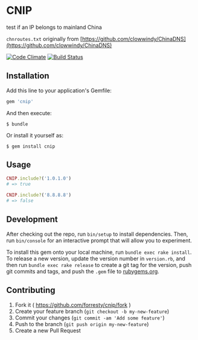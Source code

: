 # CNIP

test if an IP belongs to mainland China

`chnroutes.txt` originally from [https://github.com/clowwindy/ChinaDNS](https://github.com/clowwindy/ChinaDNS)

[![Code Climate](https://codeclimate.com/github/forresty/cnip/badges/gpa.svg)](https://codeclimate.com/github/forresty/cnip)
[![Build Status](https://travis-ci.org/forresty/cnip.svg?branch=master)](https://travis-ci.org/forresty/cnip)

## Installation

Add this line to your application's Gemfile:

```ruby
gem 'cnip'
```

And then execute:

    $ bundle

Or install it yourself as:

    $ gem install cnip

## Usage

```ruby
CNIP.include?('1.0.1.0')
# => true

CNIP.include?('8.8.8.8')
# => false
```

## Development

After checking out the repo, run `bin/setup` to install dependencies. Then, run `bin/console` for an interactive prompt that will allow you to experiment.

To install this gem onto your local machine, run `bundle exec rake install`. To release a new version, update the version number in `version.rb`, and then run `bundle exec rake release` to create a git tag for the version, push git commits and tags, and push the `.gem` file to [rubygems.org](https://rubygems.org).

## Contributing

1. Fork it ( https://github.com/forresty/cnip/fork )
2. Create your feature branch (`git checkout -b my-new-feature`)
3. Commit your changes (`git commit -am 'Add some feature'`)
4. Push to the branch (`git push origin my-new-feature`)
5. Create a new Pull Request
